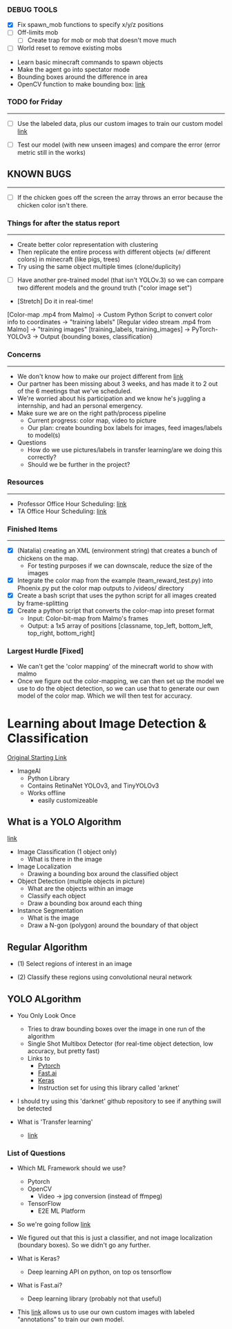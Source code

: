 ### DEBUG TOOLS

* [x] Fix spawn_mob functions to specify x/y/z positions
* [ ] Off-limits mob
  * [ ] Create trap for mob or mob that doesn't move much
* [ ] World reset to remove existing mobs
* Learn basic minecraft commands to spawn objects
* Make the agent go into spectator mode
* Bounding boxes around the difference in area
* OpenCV function to make bounding box: [link](https://docs.opencv.org/3.1.0/dd/d49/tutorial_py_contour_features.html)

### TODO for Friday

---

* [ ] Use the labeled data, plus our custom images to train our custom model [link](https://github.com/eriklindernoren/PyTorch-YOLOv3)
* [ ] Test our model (with new unseen images) and compare the error (error metric still in the works)


## KNOWN BUGS

---

* [ ] If the chicken goes off the screen the array throws an error because the chicken color isn't there.

### Things for after the status report

---

* Create better color representation with clustering
* Then replicate the entire process with different objects (w/ different colors) in minecraft (like pigs, trees)
* Try using the same object multiple times (clone/duplicity)
* [ ] Have another pre-trained model (that isn't YOLOv.3) so we can compare two different models and the ground truth ("color image set")
* [Stretch] Do it in real-time!

[Color-map .mp4 from Malmo] -> Custom Python Script to convert color info to coordinates -> "training labels"
[Regular video stream .mp4 from Malmo] -> "training images"
[training_labels, training_images] -> PyTorch-YOLOv3 -> Output {bounding boxes, classification}

### Concerns

---

* We don't know how to make our project different from [link](https://kevinjchen.github.io/MCSemanticSegmentation/status.html)
* Our partner has been missing about 3 weeks, and has made it to 2 out of the 6 meetings that we've scheduled.
* We're worried about his participation and we know he's juggling a internship, and had an personal emergency.
* Make sure we are on the right path/process pipeline
  * Current progress: color map, video to picture
  * Our plan: create bounding box labels for images, feed images/labels to model(s)
* Questions
  * How do we use pictures/labels in transfer learning/are we doing this correctly?
  * Should we be further in the project?

### Resources

---

* Professor Office Hour Scheduling: [link](https://calendly.com/sameersingh/office-hours?month=2021-02)
* TA Office Hour Scheduling: [link](https://calendly.com/kolbynottingham/ta-appointment?month=2021-02)

### Finished Items

---

* [x] (Natalia) creating an XML (environment string) that creates a bunch of chickens on the map.
  * For testing purposes if we can downscale, reduce the size of the images
* [x] Integrate the color map from the example (team_reward_test.py) into Phoenix.py put the color map outputs to /videos/ directory
* [x] Create a bash script that uses the python script for all images created by frame-splitting
* [x] Create a python script that converts the color-map into preset format
  * Input: Color-bit-map from Malmo's frames
  * Output: a 1x5 array of positions [classname, top_left, bottom_left, top_right, bottom_right]

### Largest Hurdle [Fixed]

* We can't get the 'color mapping' of the minecraft world to show with malmo
* Once we figure out the color-mapping, we can then set up the model we use to do the object detection, so we can use that to generate our own model of the color map. Which we will then test for accuracy.

# Learning about Image Detection & Classification

[Original Starting Link](https://stackabuse.com/object-detection-with-imageai-in-python/)

* ImageAI
  * Python Library
  * Contains RetinaNet YOLOv3, and TinyYOLOv3
  * Works offline
    * easily customizeable

## What is a YOLO Algorithm

[link](https://appsilon.com/object-detection-yolo-algorithm/)

* Image Classification (1 object only)
  * What is there in the image
* Image Localization
  * Drawing a bounding box around the classified object
* Object Detection (multiple objects in picture)
  * What are the objects within an image
  * Classify each object
  * Draw a bounding box around each thing
* Instance Segmentation
  * What is the image
  * Draw a N-gon (polygon) around the boundary of that object

## Regular Algorithm

* (1) Select regions of interest in an image

* (2) Classify these regions using convolutional neural network

## YOLO ALgorithm

* You Only Look Once
  * Tries to draw bounding boxes over the image in one run of the algorithm
  * Single Shot Multibox Detector (for real-time object detection, low accuracy, but pretty fast)
  * Links to
    * [Pytorch](https://github.com/eriklindernoren/PyTorch-YOLOv3)
    * [Fast.ai](https://github.com/Mersive-Technologies/yolov3)
    * [Keras](https://github.com/experiencor/keras-yolo3)
    * Instruction set for using this library called 'arknet'

* I should try using this 'darknet' github repository to see if anything swill be detected
* What is 'Transfer learning'
  * [link](https://appsilon.com/transfer-learning-introduction/)

### List of Questions

* Which ML Framework should we use?
  * Pytorch
  * OpenCV
    * Video -> jpg conversion (instead of ffmpeg)
  * TensorFlow
    * E2E ML Platform

* So we're going follow  [link](https://appsilon.com/transfer-learning-introduction/) 
* We figured out that this is just a classifier, and not image localization (boundary boxes). So we didn't go any further.

* What is Keras?
  * Deep learning API on python, on top os tensorflow
* What is Fast.ai?
  * Deep learning library (probably not that useful)

* This [link](https://github.com/eriklindernoren/PyTorch-YOLOv3) allows us to use our own custom images with labeled "annotations" to train our own model.